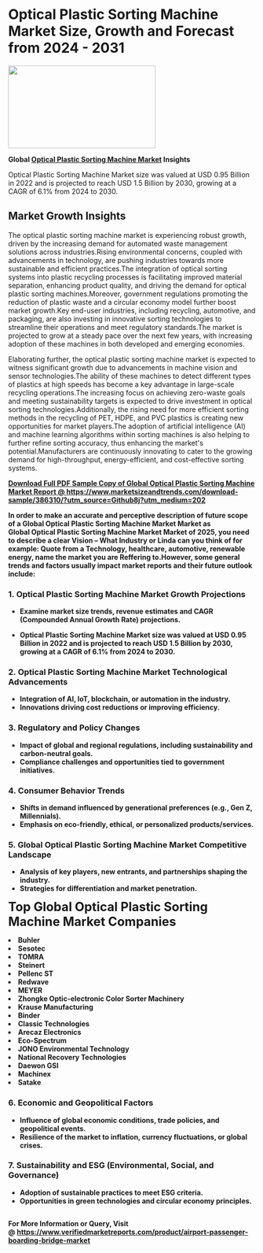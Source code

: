 <H1>Optical Plastic Sorting Machine Market Size, Growth and Forecast from 2024 - 2031</H1><img class="aligncenter size-medium wp-image-584254" src="https://thirdeyenews.in/wp-content/uploads/2024/09/Global-Market-Research-300x168.jpeg" alt="" width="300" height="168" /><p><strong>Global&nbsp;<a href="https://www.marketsizeandtrends.com/download-sample/386310/?utm_source=Github8j?utm_medium=202">Optical Plastic Sorting Machine Market</a> Insights</strong></p><p>Optical Plastic Sorting Machine Market size was valued at USD 0.95 Billion in 2022 and is projected to reach USD 1.5 Billion by 2030, growing at a CAGR of 6.1% from 2024 to 2030.</p><p><h2>Market Growth Insights</h2> <p>The optical plastic sorting machine market is experiencing robust growth, driven by the increasing demand for automated waste management solutions across industries.Rising environmental concerns, coupled with advancements in technology, are pushing industries towards more sustainable and efficient practices.The integration of optical sorting systems into plastic recycling processes is facilitating improved material separation, enhancing product quality, and driving the demand for optical plastic sorting machines.Moreover, government regulations promoting the reduction of plastic waste and a circular economy model further boost market growth.Key end-user industries, including recycling, automotive, and packaging, are also investing in innovative sorting technologies to streamline their operations and meet regulatory standards.The market is projected to grow at a steady pace over the next few years, with increasing adoption of these machines in both developed and emerging economies.</p> <p><strong><a href="#"></a></strong></p> <p>Elaborating further, the optical plastic sorting machine market is expected to witness significant growth due to advancements in machine vision and sensor technologies.The ability of these machines to detect different types of plastics at high speeds has become a key advantage in large-scale recycling operations.The increasing focus on achieving zero-waste goals and meeting sustainability targets is expected to drive investment in optical sorting technologies.Additionally, the rising need for more efficient sorting methods in the recycling of PET, HDPE, and PVC plastics is creating new opportunities for market players.The adoption of artificial intelligence (AI) and machine learning algorithms within sorting machines is also helping to further refine sorting accuracy, thus enhancing the market's potential.Manufacturers are continuously innovating to cater to the growing demand for high-throughput, energy-efficient, and cost-effective sorting systems.<p><strong><a href="#"></p><p><span class=""><strong>Download Full PDF Sample Copy of Global Optical Plastic Sorting Machine Market Report</strong> @ <a href="https://www.marketsizeandtrends.com/download-sample/386310/?utm_source=Github8j?utm_medium=202" target="_blank">https://www.marketsizeandtrends.com/download-sample/386310/?utm_source=Github8j?utm_medium=202</a></span></p><p>In order to make an accurate and perceptive description of future scope of a Global&nbsp;Optical Plastic Sorting Machine Market Market as Global&nbsp;Optical Plastic Sorting Machine Market Market of 2025, you need to describe a clear Vision &ndash; What Industry or Linda can you think of for example: Quote from a Technology, healthcare, automotive, renewable energy, name the market you are Reffering to.However, some general trends and factors usually impact market reports and their future outlook include:</p><h3>1.&nbsp;<strong>Optical Plastic Sorting Machine Market Growth Projections</strong></h3><ul><li>Examine market size trends, revenue estimates and CAGR (Compounded Annual Growth Rate) projections.</li><li><p>Optical Plastic Sorting Machine Market size was valued at USD 0.95 Billion in 2022 and is projected to reach USD 1.5 Billion by 2030, growing at a CAGR of 6.1% from 2024 to 2030.</p></li></ul><h3>2.&nbsp;<strong>Optical Plastic Sorting Machine Market Technological Advancements</strong></h3><ul><li>Integration of AI, IoT, blockchain, or automation in the industry.</li><li>Innovations driving cost reductions or improving efficiency.</li></ul><h3>3.&nbsp;<strong>Regulatory and Policy Changes</strong></h3><ul><li>Impact of global and regional regulations, including sustainability and carbon-neutral goals.</li><li>Compliance challenges and opportunities tied to government initiatives.</li></ul><h3>4.&nbsp;<strong>Consumer Behavior Trends</strong></h3><ul><li>Shifts in demand influenced by generational preferences (e.g., Gen Z, Millennials).</li><li>Emphasis on eco-friendly, ethical, or personalized products/services.</li></ul><h3>5.&nbsp;<strong>Global Optical Plastic Sorting Machine Market Competitive Landscape</strong></h3><ul><li>Analysis of key players, new entrants, and partnerships shaping the industry.</li><li>Strategies for differentiation and market penetration.</li></ul><p data-pm-slice="1 1 []"><span style="color: inherit; font-family: inherit; font-size: 25px;">Top Global Optical Plastic Sorting Machine Market Companies</span></p><div class="" data-test-id=""><p><li>Buhler</li><li> Sesotec</li><li> TOMRA</li><li> Steinert</li><li> Pellenc ST</li><li> Redwave</li><li> MEYER</li><li> Zhongke Optic-electronic Color Sorter Machinery</li><li> Krause Manufacturing</li><li> Binder</li><li> Classic Technologies</li><li> Arecaz Electronics</li><li> Eco-Spectrum</li><li> JONO Environmental Technology</li><li> National Recovery Technologies</li><li> Daewon GSI</li><li> Machinex</li><li> Satake</li></p></div><h3>6.&nbsp;<strong>Economic and Geopolitical Factors</strong></h3><ul><li>Influence of global economic conditions, trade policies, and geopolitical events.</li><li>Resilience of the market to inflation, currency fluctuations, or global crises.</li></ul><h3>7.&nbsp;<strong>Sustainability and ESG (Environmental, Social, and Governance)</strong></h3><ul><li>Adoption of sustainable practices to meet ESG criteria.</li><li>Opportunities in green technologies and circular economy principles.</li></ul><h2><strong style="font-size: 14px;">For More Information or Query, Visit @&nbsp;</strong><a style="background-color: #ffffff; font-size: 14px;" href="https://www.marketsizeandtrends.com/report/optical-plastic-sorting-machine-market/" target="_blank">https://www.verifiedmarketreports.com/product/airport-passenger-boarding-bridge-market</a></h2>